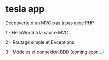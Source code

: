 # tesla app
Découverte d'un MVC pas à pas avec PHP

1 - HelloWorld à la sauce MVC

2 - Routage simple et Exceptions

3 - Modèles et connexion BDD (coming soon...)
